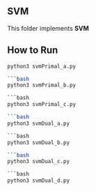 ## SVM

This folder implements **SVM**


## How to Run

```bash
python3 svmPrimal_a.py

```bash
python3 svmPrimal_b.py

```bash
python3 svmPrimal_c.py

```bash
python3 svmDual_a.py

```bash
python3 svmDual_b.py

```bash
python3 svmDual_c.py

```bash
python3 svmDual_d.py
